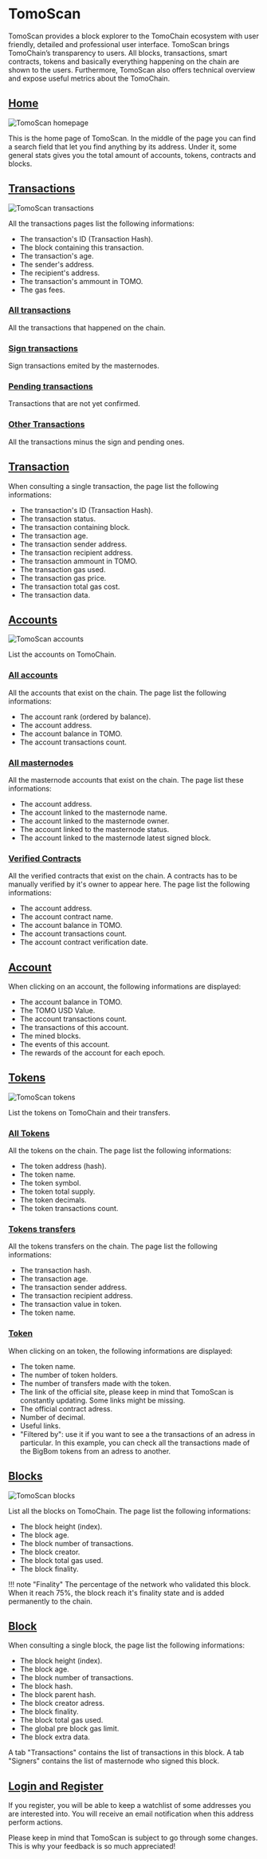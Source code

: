 # TomoScan

TomoScan provides a block explorer to the TomoChain ecosystem with user friendly, detailed and professional user interface. 
TomoScan brings TomoChain’s transparency to users. 
All blocks, transactions, smart contracts, tokens and basically everything happening on the chain are shown to the users.
Furthermore, TomoScan also offers technical overview and expose useful metrics about the TomoChain. 

## [Home](https://scan.tomochain.com/)
      
![TomoScan homepage](/assets/tomoscan1.jpg)

This is the home page of TomoScan.
In the middle of the page you can find a search field that let you find anything by its address.
Under it, some general stats gives you the total amount of accounts, tokens, contracts and blocks.

## [Transactions](https://scan.tomochain.com/txs)

![TomoScan transactions](/assets/tomoscan2.jpg)

All the transactions pages list the following informations:
- The transaction's ID (Transaction Hash).
- The block containing this transaction.
- The transaction's age.
- The sender's address.
- The recipient's address.
- The transaction's ammount in TOMO.
- The gas fees.

### [All transactions](https://scan.tomochain.com/txs)
All the transactions that happened on the chain.

### [Sign transactions](https://scan.tomochain.com/txs/signTxs)
Sign transactions emited by the masternodes.

### [Pending transactions](https://scan.tomochain.com/txs/pending)
Transactions that are not yet confirmed.

### [Other Transactions]()
All the transactions minus the sign and pending ones.

## [Transaction](https://scan.tomochain.com/txs/0xf15f3cfd9d298cb52df881a4d48d0a99b4b2ecbf7268255a2eb4792d5d75ad0f)
When consulting a single transaction, the page list the following informations:
- The transaction's ID (Transaction Hash).
- The transaction status.
- The transaction containing block.
- The transaction age.
- The transaction sender address.
- The transaction recipient address.
- The transaction ammount in TOMO.
- The transaction gas used.
- The transaction gas price.
- The transaction total gas cost.
- The transaction data.

## [Accounts](https://scan.tomochain.com/accounts)

![TomoScan accounts](/assets/tomoscan3.jpg)

List the accounts on TomoChain.
 
### [All accounts](https://scan.tomochain.com/accounts)
All the accounts that exist on the chain.
The page list the following informations:
- The account rank (ordered by balance).
- The account address.
- The account balance in TOMO.
- The account transactions count.

### [All masternodes](https://scan.tomochain.com/masternodes)
All the masternode accounts that exist on the chain.
The page list these informations:
- The account address.
- The account linked to the masternode name.
- The account linked to the masternode owner.
- The account linked to the masternode status.
- The account linked to the masternode latest signed block.

### [Verified Contracts](https://scan.tomochain.com/contracts)
All the verified contracts that exist on the chain.
A contracts has to be manually verified by it's owner to appear here.
The page list the following informations:
- The account address.
- The account contract name.
- The account balance in TOMO.
- The account transactions count.
- The account contract verification date.

## [Account](https://scan.tomochain.com/address/0x48Aa20c9135a10544c57F4de7a80A6209152b98D)
When clicking on an account, the following informations are displayed:
- The account balance in TOMO.
- The TOMO USD Value.
- The account transactions count.
- The transactions of this account.
- The mined blocks.
- The events of this account.
- The rewards of the account for each epoch.

## [Tokens](https://scan.tomochain.com/tokens)

![TomoScan tokens](/assets/tomoscan4.jpg)

List the tokens on TomoChain and their transfers.

### [All Tokens](https://scan.tomochain.com/tokens)
All the tokens on the chain.
The page list the following informations:
- The token address (hash).
- The token name.
- The token symbol.
- The token total supply.
- The token decimals.
- The token transactions count.

### [Tokens transfers](https://scan.tomochain.com/tokentxs)
All the tokens transfers on the chain.
The page list the following informations:
- The transaction hash.
- The transaction age.
- The transaction sender address.
- The transaction recipient address.
- The transaction value in token.
- The token name.

### [Token](https://scan.tomochain.com/tokens/0x8602ce2124f9b05dc6654230079dd31250292bd5)

When clicking on an token, the following informations are displayed:
- The token name.
- The number of token holders.
- The number of transfers made with the token.
- The link of the official site, please keep in mind that TomoScan is constantly updating. 
  Some links might be  missing.
- The official contract adress.
- Number of decimal.
- Useful links.
- "Filtered by": use it if you want to see a the transactions of an adress in particular. 
  In this example, you can check all the transactions made of the BigBom tokens from an adress to another.

## [Blocks](https://scan.tomochain.com/blocks)

![TomoScan blocks](/assets/tomoscan5.jpg)

List all the blocks on TomoChain.
The page list the following informations:
- The block height (index).
- The block age.
- The block number of transactions.
- The block creator.
- The block total gas used.
- The block finality.

!!! note "Finality"
    The percentage of the network who validated this block. 
    When it reach 75%, the block reach it's finality state and is added permanently to the chain.

## [Block](https://scan.tomochain.com/blocks/200000)

When consulting a single block, the page list the following informations:
- The block height (index).
- The block age.
- The block number of transactions.
- The block hash.
- The block parent hash.
- The block creator adress.
- The block finality.
- The block total gas used.
- The global pre block gas limit.
- The block extra data.

A tab "Transactions" contains the list of transactions in this block.
A tab "Signers" contains the list of masternode who signed this block.

## [Login and Register]()

If you register, you will be able to keep a watchlist of some addresses you are interested into.
You will receive an email notification when this address perform actions.

Please keep in mind that TomoScan is subject to go through some changes.
This is why your feedback is so much appreciated!

